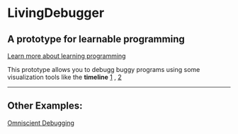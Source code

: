 LivingDebugger
==============

##  A prototype for learnable programming

[Learn more about learning programming](http://worrydream.com/LearnableProgramming/)

This prototype allows you to debugg buggy programs using some
visualization tools like the **timeline** [1](https://github.com/mengxj08/LivingDebugger/blob/master/Example%20Pic/1.png) , [2](https://github.com/mengxj08/LivingDebugger/blob/master/Example%20Pic/2.png)

-------------------------------------------------------------------------------------

##  Other Examples:
[Omniscient Debugging](http://www.lambdacs.com/debugger/)




